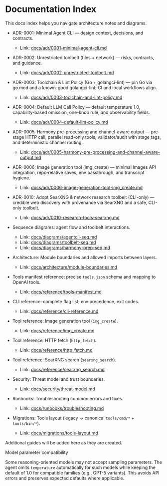 # Documentation Index

This docs index helps you navigate architecture notes and diagrams.

- ADR-0001: Minimal Agent CLI — design context, decisions, and contracts.
  - Link: [docs/adr/0001-minimal-agent-cli.md](adr/0001-minimal-agent-cli.md)
- ADR-0002: Unrestricted toolbelt (files + network) — risks, contracts, and guidance.
  - Link: [docs/adr/0002-unrestricted-toolbelt.md](adr/0002-unrestricted-toolbelt.md)
- ADR-0003: Toolchain & Lint Policy (Go + golangci-lint) — pin Go via go.mod and a known-good golangci-lint; CI and local workflows align.
  - Link: [docs/adr/0003-toolchain-and-lint-policy.md](adr/0003-toolchain-and-lint-policy.md)
- ADR-0004: Default LLM Call Policy — default temperature 1.0, capability-based omission, one-knob rule, and observability fields.
  - Link: [docs/adr/0004-default-llm-policy.md](adr/0004-default-llm-policy.md)
- ADR-0005: Harmony pre-processing and channel-aware output — pre-stage HTTP call, parallel read-only tools, validator/audit with stage tags, and deterministic channel routing.
  - Link: [docs/adr/0005-harmony-pre-processing-and-channel-aware-output.md](adr/0005-harmony-pre-processing-and-channel-aware-output.md)
 - ADR-0006: Image generation tool (img_create) — minimal Images API integration, repo‑relative saves, env passthrough, and transcript hygiene.
   - Link: [docs/adr/0006-image-generation-tool-img_create.md](adr/0006-image-generation-tool-img_create.md)
 - ADR-0010: Adopt SearXNG & network research toolbelt (CLI-only) — credible web discovery with provenance via SearXNG and a safe, CLI-only toolbelt.
   - Link: [docs/adr/0010-research-tools-searxng.md](adr/0010-research-tools-searxng.md)
- Sequence diagrams: agent flow and toolbelt interactions.
  - Link: [docs/diagrams/agentcli-seq.md](diagrams/agentcli-seq.md)
  - Link: [docs/diagrams/toolbelt-seq.md](diagrams/toolbelt-seq.md)
  - Link: [docs/diagrams/harmony-prep-seq.md](diagrams/harmony-prep-seq.md)

- Architecture: Module boundaries and allowed imports between layers.
  - Link: [docs/architecture/module-boundaries.md](architecture/module-boundaries.md)

- Tools manifest reference: precise `tools.json` schema and mapping to OpenAI tools.
  - Link: [docs/reference/tools-manifest.md](reference/tools-manifest.md)
 
 - CLI reference: complete flag list, env precedence, exit codes.
   - Link: [docs/reference/cli-reference.md](reference/cli-reference.md)

- Tool reference: Image generation tool (`img_create`).
  - Link: [docs/reference/img_create.md](reference/img_create.md)
- Tool reference: HTTP fetch (`http_fetch`).
  - Link: [docs/reference/http_fetch.md](reference/http_fetch.md)
- Tool reference: SearXNG search (`searxng_search`).
  - Link: [docs/reference/searxng_search.md](reference/searxng_search.md)

- Security: Threat model and trust boundaries.
  - Link: [docs/security/threat-model.md](security/threat-model.md)

- Runbooks: Troubleshooting common errors and fixes.
  - Link: [docs/runbooks/troubleshooting.md](runbooks/troubleshooting.md)

- Migrations: Tools layout (legacy → canonical `tools/cmd/*` + `tools/bin/*`).
  - Link: [docs/migrations/tools-layout.md](migrations/tools-layout.md)

Additional guides will be added here as they are created.

Model parameter compatibility

Some reasoning-oriented models may not accept sampling parameters. The agent omits `temperature` automatically for such models while keeping the default of 1.0 for compatible families (e.g., GPT-5 variants). This avoids API errors and preserves expected defaults where applicable.

